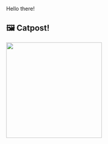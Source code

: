 Hello there!



## 🖼️ Catpost!

<sub>
    <img src="https://cdn2.thecatapi.com/images/6nv.jpg" height="256">
</sub>

